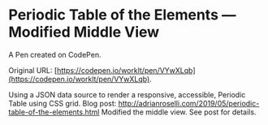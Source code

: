 # Periodic Table of the Elements — Modified Middle View

A Pen created on CodePen.

Original URL: [https://codepen.io/worklt/pen/VYwXLqb](https://codepen.io/worklt/pen/VYwXLqb).

Using a JSON data source to render a responsive, accessible, Periodic Table using CSS grid. Blog post: http://adrianroselli.com/2019/05/periodic-table-of-the-elements.html
Modified the middle view. See post for details.